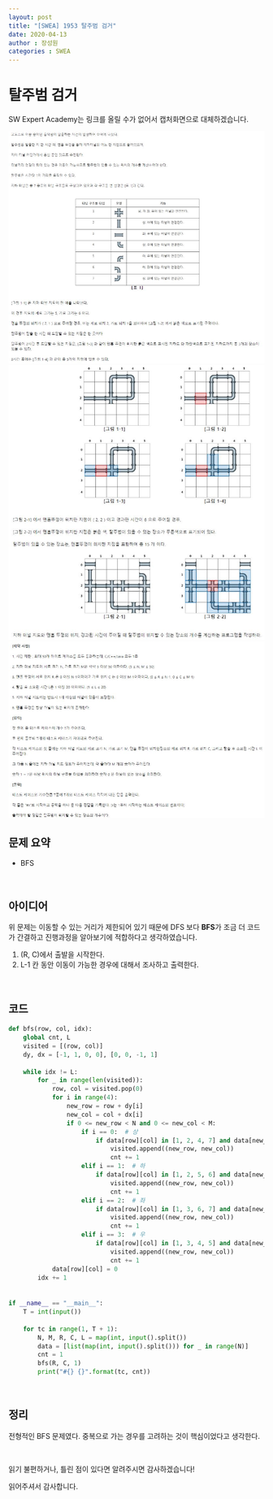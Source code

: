 ```yaml
---
layout: post
title: "[SWEA] 1953 탈주범 검거"
date: 2020-04-13
author : 장성원
categories : SWEA
---
```


# 탈주범 검거

SW Expert Academy는 링크를 올릴 수가 없어서 캡처화면으로 대체하겠습니다.

![1953-1](/assets/image/1953-1.JPG)  
![1953-2](/assets/image/1953-2.JPG)  
![1953-3](/assets/image/1953-3.JPG)

## 문제 요약

- BFS

<br>

## 아이디어

위 문제는 이동할 수 있는 거리가 제한되어 있기 때문에 DFS 보다 **BFS**가 조금 더 코드가 간결하고 진행과정을 알아보기에 적합하다고 생각하였습니다.

1. (R, C)에서 출발을 시작한다.
2. L-1 칸 동안 이동이 가능한 경우에 대해서 조사하고 출력한다.

<br>

## 코드

```python
def bfs(row, col, idx):
    global cnt, L
    visited = [(row, col)]
    dy, dx = [-1, 1, 0, 0], [0, 0, -1, 1]

    while idx != L:
        for _ in range(len(visited)):
            row, col = visited.pop(0)
            for i in range(4):
                new_row = row + dy[i]
                new_col = col + dx[i]
                if 0 <= new_row < N and 0 <= new_col < M:
                    if i == 0:  # 상
                        if data[row][col] in [1, 2, 4, 7] and data[new_row][new_col] in [1, 2, 5, 6] and (new_row, new_col) not in visited:
                            visited.append((new_row, new_col))
                            cnt += 1
                    elif i == 1:  # 하
                        if data[row][col] in [1, 2, 5, 6] and data[new_row][new_col] in [1, 2, 4, 7] and (new_row, new_col) not in visited:
                            visited.append((new_row, new_col))
                            cnt += 1
                    elif i == 2:  # 좌
                        if data[row][col] in [1, 3, 6, 7] and data[new_row][new_col] in [1, 3, 4, 5] and (new_row, new_col) not in visited:
                            visited.append((new_row, new_col))
                            cnt += 1
                    elif i == 3:  # 우
                        if data[row][col] in [1, 3, 4, 5] and data[new_row][new_col] in [1, 3, 6, 7] and (new_row, new_col) not in visited:
                            visited.append((new_row, new_col))
                            cnt += 1
            data[row][col] = 0
        idx += 1


if __name__ == "__main__":
    T = int(input())

    for tc in range(1, T + 1):
        N, M, R, C, L = map(int, input().split())
        data = [list(map(int, input().split())) for _ in range(N)]
        cnt = 1
        bfs(R, C, 1)
        print("#{} {}".format(tc, cnt))

```

<br>

## 정리

전형적인 BFS 문제였다. 중복으로 가는 경우를 고려하는 것이 핵심이었다고 생각한다.

 <br>

읽기 불편하거나, 틀린 점이 있다면 알려주시면 감사하겠습니다!

읽어주셔서 감사합니다.